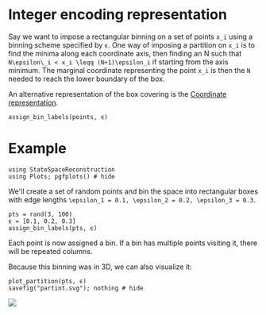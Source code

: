 # Integer encoding representation

Say we want to impose a rectangular binning on a set of points ``x_i`` using a
binning scheme specified by `ϵ`. One way of imposing a partition on
 ``x_i`` is to find the minima along each coordinate axis, then finding an N
such that ``N\epsilon\_i < x_i \leqq (N+1)\epsilon_i`` if starting from the
axis minimum. The marginal coordinate representing the point ``x_i`` is then the
``N`` needed to reach the lower boundary of the box.

An alternative representation of the box covering is the
[Coordinate representation](@ref).

```@docs
assign_bin_labels(points, ϵ)
```

# Example
```@repl coordrep1
using StateSpaceReconstruction
using Plots; pgfplots() # hide
```

We'll create a set of random points and bin the space into rectangular boxes
with edge lengths ``\epsilon_1 = 0.1, \epsilon_2 = 0.2, \epsilon_3 = 0.3``.

```@repl coordrep1
pts = rand(3, 100)
ϵ = [0.1, 0.2, 0.3]
assign_bin_labels(pts, ϵ)
```

Each point is now assigned a bin. If a bin has multiple points visiting it,
there will be repeated columns.

Because this binning was in 3D, we can also visualize it:

```@repl coordrep1
plot_partition(pts, ϵ)
savefig("partint.svg"); nothing # hide
```

![](partint.svg)

